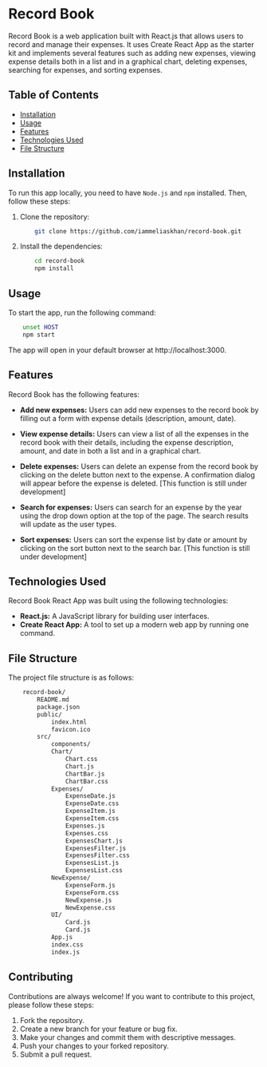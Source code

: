 # Record Book

Record Book is a web application built with React.js that allows users to record and manage their expenses. It uses Create React App as the starter kit and implements several features such as adding new expenses, viewing expense details both in a list and in a graphical chart, deleting expenses, searching for expenses, and sorting expenses.

## Table of Contents

- <ins>Installation</ins>
- <ins>Usage</ins>
- <ins>Features</ins>
- <ins>Technologies Used</ins>
- <ins>File Structure</ins>

## Installation

To run this app locally, you need to have `Node.js` and `npm` installed. Then, follow these steps:

1. Clone the repository:
   ```bash
       git clone https://github.com/iammeliaskhan/record-book.git
   ```
2. Install the dependencies:
   ```bash
       cd record-book
       npm install
   ```

## Usage

To start the app, run the following command:

```bash
    unset HOST
    npm start
```

The app will open in your default browser at http://localhost:3000.

## Features

Record Book has the following features:

- **Add new expenses:** Users can add new expenses to the record book by filling out a form with expense details (description, amount, date).

- **View expense details:** Users can view a list of all the expenses in the record book with their details, including the expense description, amount, and date in both a list and in a graphical chart.

- **Delete expenses:** Users can delete an expense from the record book by clicking on the delete button next to the expense. A confirmation dialog will appear before the expense is deleted. [This function is still under development]

- **Search for expenses:** Users can search for an expense by the year using the drop down option at the top of the page. The search results will update as the user types.

- **Sort expenses:** Users can sort the expense list by date or amount by clicking on the sort button next to the search bar. [This function is still under development]

## Technologies Used

Record Book React App was built using the following technologies:

- **React.js:** A JavaScript library for building user interfaces.
- **Create React App:** A tool to set up a modern web app by running one command.

## File Structure

The project file structure is as follows:

```bash
    record-book/
        README.md
        package.json
        public/
            index.html
            favicon.ico
        src/
            components/
            Chart/
                Chart.css
                Chart.js
                ChartBar.js
                ChartBar.css
            Expenses/
                ExpenseDate.js
                ExpenseDate.css
                ExpenseItem.js
                ExpenseItem.css
                Expenses.js
                Expenses.css
                ExpensesChart.js
                ExpensesFilter.js
                ExpensesFilter.css
                ExpensesList.js
                ExpensesList.css
            NewExpense/
                ExpenseForm.js
                ExpenseForm.css
                NewExpense.js
                NewExpense.css
            UI/
                Card.js
                Card.js
            App.js
            index.css
            index.js
```

## Contributing

Contributions are always welcome! If you want to contribute to this project, please follow these steps:

1. Fork the repository.
2. Create a new branch for your feature or bug fix.
3. Make your changes and commit them with descriptive messages.
4. Push your changes to your forked repository.
5. Submit a pull request.
